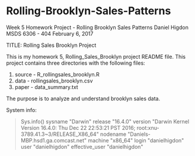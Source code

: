 # Rolling-Brooklyn-Sales-Patterns
Week 5 Homework Project - Rolling Brooklyn Sales Patterns
Daniel Higdon	MSDS 6306 - 404	February 6, 2017

TITLE: Rolling Sales Brooklyn Project

This is my homework 5, Rolling_Sales_Brooklyn project README file. This project contains three directories with the following files:

1. source - R_rollingsales_brooklyn.R
2. data - rollingsales_brooklyn.csv
3. paper - data_summary.txt

The purpose is to analyze and understand brooklyn sales data.

System info:
> Sys.info()
                                                                                        sysname 
                                                                                         "Darwin" 
                                                                                          release 
                                                                                         "16.4.0" 
                                                                                          version 
"Darwin Kernel Version 16.4.0: Thu Dec 22 22:53:21 PST 2016; root:xnu-3789.41.3~3/RELEASE_X86_64" 
                                                                                         nodename 
                                                                "Daniels-MBP.hsd1.ga.comcast.net" 
                                                                                          machine 
                                                                                         "x86_64" 
                                                                                            login 
                                                                                   "danielhigdon" 
                                                                                             user 
                                                                                   "danielhigdon" 
                                                                                   effective_user 
                                                                                   "danielhigdon" 
